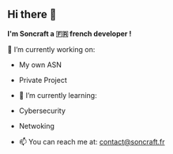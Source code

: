 ## Hi there 👋
**I'm Soncraft a 🇫🇷 french developer !**

🔭 I’m currently working on:
- My own ASN 
- Private Project 

- 🔧 I’m currently learning:
- Cybersecurity
- Netwoking

- 📫 You can reach me at: contact@soncraft.fr
